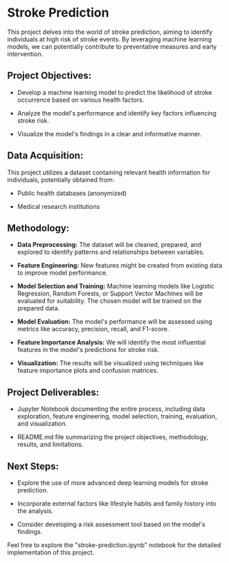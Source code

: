 # Stroke Prediction 

  

This project delves into the world of stroke prediction, aiming to identify individuals at high risk of stroke events. By leveraging machine learning models, we can potentially contribute to preventative measures and early intervention. 

  

## Project Objectives: 

  

- Develop a machine learning model to predict the likelihood of stroke occurrence based on various health factors. 

- Analyze the model's performance and identify key factors influencing stroke risk. 

- Visualize the model's findings in a clear and informative manner. 

  

## Data Acquisition: 

  

This project utilizes a dataset containing relevant health information for individuals, potentially obtained from: 

- Public health databases (anonymized) 

- Medical research institutions 

  

## Methodology: 

  

- **Data Preprocessing:** The dataset will be cleaned, prepared, and explored to identify patterns and relationships between variables. 

- **Feature Engineering:** New features might be created from existing data to improve model performance. 

- **Model Selection and Training:** Machine learning models like Logistic Regression, Random Forests, or Support Vector Machines will be evaluated for suitability. The chosen model will be trained on the prepared data. 

- **Model Evaluation:** The model's performance will be assessed using metrics like accuracy, precision, recall, and F1-score. 

- **Feature Importance Analysis:** We will identify the most influential features in the model's predictions for stroke risk. 

- **Visualization:** The results will be visualized using techniques like feature importance plots and confusion matrices. 

  

## Project Deliverables: 

  

- Jupyter Notebook documenting the entire process, including data exploration, feature engineering, model selection, training, evaluation, and visualization. 

- README.md file summarizing the project objectives, methodology, results, and limitations. 

  

## Next Steps: 

  

- Explore the use of more advanced deep learning models for stroke prediction. 

- Incorporate external factors like lifestyle habits and family history into the analysis. 

- Consider developing a risk assessment tool based on the model's findings. 

  

Feel free to explore the "stroke-prediction.ipynb" notebook for the detailed implementation of this project. 

 